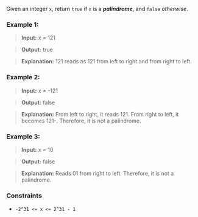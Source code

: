 Given an integer ```x```, return ```true``` if ```x``` is a ***palindrome***, and ```false``` *otherwise*.

### Example 1:

> **Input:** x = 121

> **Output:** true

> **Explanation:** 121 reads as 121 from left to right and from right to left.

### Example 2:

> **Input:** x = -121

> **Output:** false

> **Explanation:** From left to right, it reads 121. From right to left, it becomes 121-. Therefore, it is not a palindrome.

### Example 3:

> **Input:** x = 10

> **Output:** false

> **Explanation:** Reads 01 from right to left. Therefore, it is not a palindrome.

### Constraints

* ```-2^31 <= x <= 2^31 - 1```
